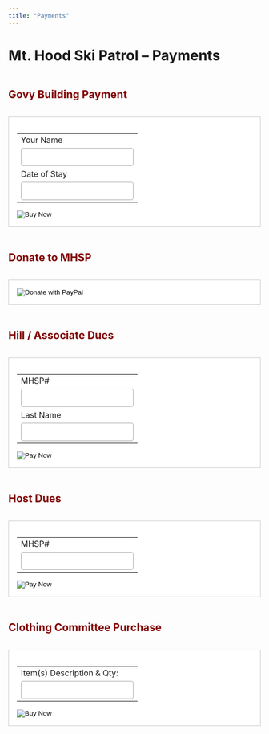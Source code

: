 ```yaml
---
title: "Payments"
---
```


# Mt. Hood Ski Patrol – Payments

<style>
body.page .post-content {
  font-family: sans-serif;
  max-width: 800px;
}
form {
  margin: 2rem 0;
  padding: 1rem;
  background: #fff;
  border: 1px solid #ccc;
}
h2 { color: #800000; margin-top: 3rem; }
table { margin-bottom: 1rem; }
input[type="text"] {
  width: 100%;
  padding: 8px;
  font-size: 1rem;
  border: 1px solid #aaa;
  border-radius: 4px;
  box-sizing: border-box;
}
input[type="text"]:focus {
  border-color: #800000;
  outline: none;
}
</style>

## Govy Building Payment
<form action="https://www.paypal.com/cgi-bin/webscr" method="post" target="_top">
  <input type="hidden" name="cmd" value="_s-xclick">
  <input type="hidden" name="hosted_button_id" value="3JDVUX5A5QACY">
  <table>
    <tr><td>Your Name</td></tr>
    <tr><td><input type="text" name="os0" maxlength="200"></td></tr>
    <tr><td>Date of Stay</td></tr>
    <tr><td><input type="text" name="os1" maxlength="200"></td></tr>
  </table>
  <input type="image" src="https://www.paypalobjects.com/en_US/i/btn/btn_buynowCC_LG.gif" name="submit" alt="Buy Now">
</form>

## Donate to MHSP
<form action="https://www.paypal.com/donate" method="post" target="_top">
  <input type="hidden" name="hosted_button_id" value="68KPRBMF66L8S">
  <input type="image" src="https://www.paypalobjects.com/en_US/i/btn/btn_donate_LG.gif" name="submit" alt="Donate with PayPal">
</form>

## Hill / Associate Dues
<form action="https://www.paypal.com/cgi-bin/webscr" method="post" target="_top">
  <input type="hidden" name="cmd" value="_s-xclick">
  <input type="hidden" name="hosted_button_id" value="2JFHK39AXDBMG">
  <table>
    <tr><td>MHSP#</td></tr>
    <tr><td><input type="text" name="os0" maxlength="200"></td></tr>
    <tr><td>Last Name</td></tr>
    <tr><td><input type="text" name="os1" maxlength="200"></td></tr>
  </table>
  <input type="image" src="https://www.paypalobjects.com/en_US/i/btn/btn_paynowCC_LG.gif" name="submit" alt="Pay Now">
</form>

## Host Dues
<form action="https://www.paypal.com/cgi-bin/webscr" method="post" target="_top">
  <input type="hidden" name="cmd" value="_s-xclick">
  <input type="hidden" name="hosted_button_id" value="NJ62K9LTZ53EA">
  <table>
    <tr><td>MHSP#</td></tr>
    <tr><td><input type="text" name="os0" maxlength="200"></td></tr>
  </table>
  <input type="image" src="https://www.paypalobjects.com/en_US/i/btn/btn_paynowCC_LG.gif" name="submit" alt="Pay Now">
</form>

## Clothing Committee Purchase
<form action="https://www.paypal.com/cgi-bin/webscr" method="post" target="_top">
  <input type="hidden" name="cmd" value="_s-xclick">
  <input type="hidden" name="hosted_button_id" value="8S4RHQR29WUHA">
  <table>
    <tr><td>Item(s) Description & Qty:</td></tr>
    <tr><td><input type="text" name="os0" maxlength="200"></td></tr>
  </table>
  <input type="image" src="https://www.paypalobjects.com/en_US/i/btn/btn_buynowCC_LG.gif" name="submit" alt="Buy Now">
</form>
